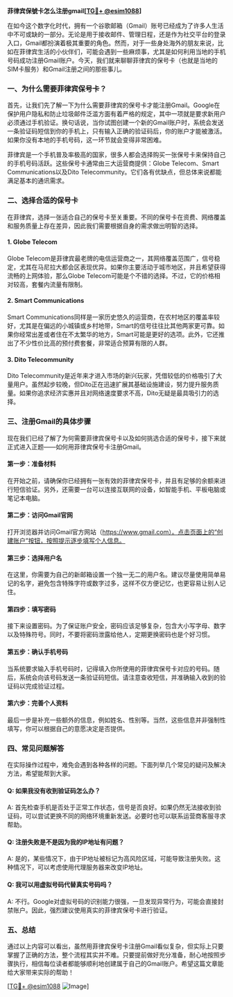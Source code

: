 **菲律宾保號卡怎么注册gmail[[TG💪+ @esim1088](https://t.me/s/esim1088)]**

在如今这个数字化时代，拥有一个谷歌邮箱（Gmail）账号已经成为了许多人生活中不可或缺的一部分。无论是用于接收邮件、管理日程，还是作为社交平台的登录入口，Gmail都扮演着极其重要的角色。然而，对于一些身处海外的朋友来说，比如在菲律宾生活的小伙伴们，可能会遇到一些麻烦事，尤其是如何利用当地的手机号码成功注册Gmail账户。今天，我们就来聊聊菲律宾的保号卡（也就是当地的SIM卡服务）和Gmail注册之间的那些事儿。

### 一、为什么需要菲律宾保号卡？

首先，让我们先了解一下为什么需要菲律宾的保号卡才能注册Gmail。Google在保护用户隐私和防止垃圾邮件泛滥方面有着严格的规定，其中一项就是要求新用户必须通过手机验证。换句话说，当你试图创建一个新的Gmail账户时，系统会发送一条验证码短信到你的手机上，只有输入正确的验证码后，你的账户才能被激活。如果你没有本地的手机号码，这一环节就会变得非常困难。

菲律宾是一个手机普及率极高的国家，很多人都会选择购买一张保号卡来保持自己的手机号码活跃。这些保号卡通常由三大运营商提供：Globe Telecom、Smart Communications以及Dito Telecommunity。它们各有优缺点，但总体来说都能满足基本的通讯需求。

### 二、选择合适的保号卡

在菲律宾，选择一张适合自己的保号卡至关重要。不同的保号卡在资费、网络覆盖和服务质量上存在差异，因此我们需要根据自身的需求做出明智的选择。

#### 1. Globe Telecom
Globe Telecom是菲律宾最老牌的电信运营商之一，其网络覆盖范围广，信号稳定，尤其在马尼拉大都会区表现优异。如果你主要活动于城市地区，并且希望获得流畅的上网体验，那么Globe Telecom可能是个不错的选择。不过，它的价格相对较高，套餐内流量有限制。

#### 2. Smart Communications
Smart Communications同样是一家历史悠久的运营商，在农村地区的覆盖率较好，尤其是在偏远的小城镇或乡村地带，Smart的信号往往比其他两家更可靠。如果你经常出差或者住在不太繁华的地方，Smart可能是更好的选项。此外，它还推出了不少性价比高的预付费套餐，非常适合预算有限的人群。

#### 3. Dito Telecommunity
Dito Telecommunity是近年来才进入市场的新兴玩家，凭借较低的价格吸引了大量用户。虽然起步较晚，但Dito正在迅速扩展其基础设施建设，努力提升服务质量。如果你追求经济实惠并且对网络速度要求不高，Dito无疑是最具吸引力的选择。

### 三、注册Gmail的具体步骤

现在我们已经了解了为何需要菲律宾保号卡以及如何挑选合适的保号卡，接下来就正式进入正题——如何用菲律宾保号卡注册Gmail。

#### 第一步：准备材料
在开始之前，请确保你已经拥有一张有效的菲律宾保号卡，并且有足够的余额来进行短信验证。另外，还需要一台可以连接互联网的设备，如智能手机、平板电脑或笔记本电脑。

#### 第二步：访问Gmail官网
打开浏览器并访问Gmail官方网站（https://www.gmail.com）。点击页面上的“创建账户”按钮，按照提示逐步填写个人信息。

#### 第三步：选择用户名
在这里，你需要为自己的新邮箱设置一个独一无二的用户名。建议尽量使用简单易记的名字，避免包含特殊字符或数字过多，这样不仅方便记忆，也更容易让别人记住。

#### 第四步：填写密码
接下来设置密码。为了保证账户安全，密码应该足够复杂，包含大小写字母、数字以及特殊符号。同时，不要将密码泄露给他人，定期更换密码也是个好习惯。

#### 第五步：确认手机号码
当系统要求输入手机号码时，记得填入你所使用的菲律宾保号卡对应的号码。随后，系统会向该号码发送一条验证码短信。请注意查收短信，并准确输入收到的验证码以完成验证过程。

#### 第六步：完善个人资料
最后一步是补充一些额外的信息，例如姓名、性别等。当然，这些信息并非强制性填写，你可以根据自己的意愿决定是否提供。

### 四、常见问题解答

在实际操作过程中，难免会遇到各种各样的问题。下面列举几个常见的疑问及解决方法，希望能帮到大家。

#### Q: 如果我没有收到验证码怎么办？
A: 首先检查手机是否处于正常工作状态，信号是否良好。如果仍然无法接收到验证码，可以尝试更换不同的网络环境重新发送。必要时也可以联系运营商客服寻求帮助。

#### Q: 注册失败是不是因为我的IP地址有问题？
A: 是的，某些情况下，由于IP地址被标记为高风险区域，可能导致注册失败。这种情况下，可以考虑使用代理服务器来改变IP地址。

#### Q: 我可以用虚拟号码代替真实号码吗？
A: 不行。Google对虚拟号码的识别能力很强，一旦发现异常行为，可能会直接封禁账户。因此，强烈建议使用真实的菲律宾保号卡进行验证。

### 五、总结

通过以上内容可以看出，虽然用菲律宾保号卡注册Gmail看似复杂，但实际上只要掌握了正确的方法，整个流程其实并不难。只要提前做好充分准备，耐心地按照步骤执行，相信每位读者都能够顺利地创建属于自己的Gmail账户。希望这篇文章能给大家带来实际的帮助！

[[TG💪+ @esim1088](https://t.me/s/esim1088) ![Image](https://i.postimg.cc/4NQfJmqS/Snipaste-2025-05-13-00-14-12.png)]